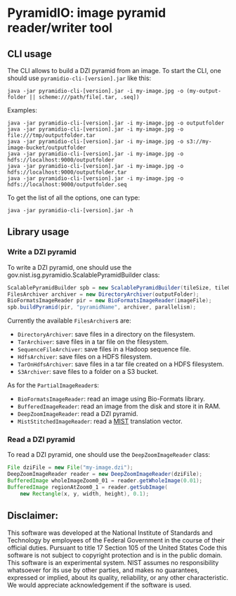 # PyramidIO: image pyramid reader/writer tool

## CLI usage

The CLI allows to build a DZI pyramid from an image.
To start the CLI, one should use `pyramidio-cli-[version].jar` like this:

```
java -jar pyramidio-cli-[version].jar -i my-image.jpg -o (my-output-folder || scheme:///path/file[.tar, .seq])
```

Examples:
```
java -jar pyramidio-cli-[version].jar -i my-image.jpg -o outputfolder
java -jar pyramidio-cli-[version].jar -i my-image.jpg -o file:///tmp/outputfolder.tar
java -jar pyramidio-cli-[version].jar -i my-image.jpg -o s3://my-image-bucket/outputfolder
java -jar pyramidio-cli-[version].jar -i my-image.jpg -o hdfs://localhost:9000/outputfolder
java -jar pyramidio-cli-[version].jar -i my-image.jpg -o hdfs://localhost:9000/outputfolder.tar
java -jar pyramidio-cli-[version].jar -i my-image.jpg -o hdfs://localhost:9000/outputfolder.seq

```

To get the list of all the options, one can type:
```
java -jar pyramidio-cli-[version].jar -h
```

## Library usage

### Write a DZI pyramid

To write a DZI pyramid, one should use the gov.nist.isg.pyramidio.ScalablePyramidBuilder class:
```java
ScalablePyramidBuilder spb = new ScalablePyramidBuilder(tileSize, tileOverlap, tileFormat, "dzi");
FilesArchiver archiver = new DirectoryArchiver(outputFolder);
BioFormatsImageReader pir = new BioFormatsImageReader(imageFile);
spb.buildPyramid(pir, "pyramidName", archiver, parallelism);
```
Currently the available `FilesArchiver`s are:
* `DirectoryArchiver`: save files in a directory on the filesystem.
* `TarArchiver`: save files in a tar file on the filesystem.
* `SequenceFileArchiver`: save files in a Hadoop sequence file.
* `HdfsArchiver`: save files on a HDFS filesystem.
* `TarOnHdfsArchiver`: save files in a tar file created on a HDFS filesystem.
* `S3Archiver`: save files to a folder on a S3 bucket.

As for the `PartialImageReader`s:
* `BioFormatsImageReader`: read an image using Bio-Formats library.
* `BufferedImageReader`: read an image from the disk and store it in RAM.
* `DeepZoomImageReader`: read a DZI pyramid.
* `MistStitchedImageReader`: read a [MIST](https://github.com/NIST-ISG/MIST) translation vector.

### Read a DZI pyramid

To read a DZI pyramid, one should use the `DeepZoomImageReader` class:
```java
File dziFile = new File("my-image.dzi");
DeepZoomImageReader reader = new DeepZoomImageReader(dziFile);
BufferedImage wholeImageZoom0_01 = reader.getWholeImage(0.01);
BufferedImage regionAtZoom0_1 = reader.getSubImage(
    new Rectangle(x, y, width, height), 0.1);
```

## Disclaimer:

This software was developed at the National Institute of Standards and Technology by employees of the Federal Government in the course of their official duties. Pursuant to title 17 Section 105 of the United States Code this software is not subject to copyright protection and is in the public domain. This software is an experimental system. NIST assumes no responsibility whatsoever for its use by other parties, and makes no guarantees, expressed or implied, about its quality, reliability, or any other characteristic. We would appreciate acknowledgement if the software is used.
